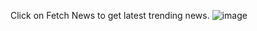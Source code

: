 Click on Fetch News to get latest trending news.
![image](https://user-images.githubusercontent.com/29842088/227831310-a8b8f6e5-d893-4540-9aae-f9cb08eeb985.png)
